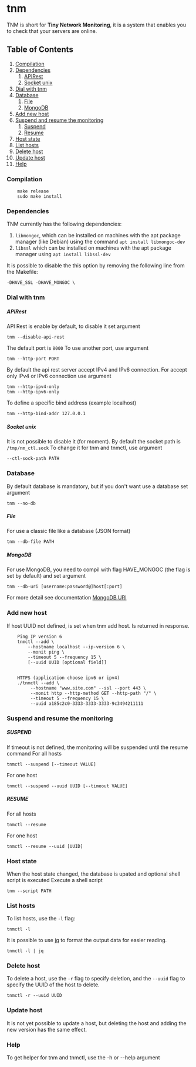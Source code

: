 # tnm

TNM is short for **Tiny Network Monitoring**, it is a system that enables you to check that your servers are online.

## Table of Contents
1. [Compilation](#compilation)
2. [Dependencies](#dependencies)
   1. [APIRest](#apirest)
   2. [Socket unix](#socket-unix)
3. [Dial with tnm](#dial-with-tnm)
4. [Database](#database)
   1. [File](#file)
   2. [MongoDB](#mongodb)
5. [Add new host](#Add-new-host)
6. [Suspend and resume the monitoring](#suspend-and-resume-the-monitoring)
   1. [Suspend](#suspend)
   2. [Resume](#resume)
7. [Host state](#host-state)
8. [List hosts](#list-hosts)
9. [Delete host](#delete-host)
10. [Update host](#update-host)
11. [Help](#help)

### Compilation

```
    make release
    sudo make install
```

### Dependencies

TNM currently has the following dependencies:

1. `libmongoc`, which can be installed on machines with the apt package manager (like Debian) 
using the command `apt install libmongoc-dev`
2. `libssl` which can be installed on machines with the apt package manager 
using `apt install libssl-dev`

It is possible to disable the this option by removing the following line from the Makefile:

```
-DHAVE_SSL -DHAVE_MONGOC \
```

### Dial with tnm
##### APIRest
API Rest is enable by default, to disable it set argument
```
tnm --disable-api-rest
```
The default port is `8000`
To use another port, use argument
```
tnm --http-port PORT
```
By default the api rest server accept IPv4 and IPv6 connection.
For accept only IPv4 or IPv6 connection use argument
```
tnm --http-ipv4-only
tnm --http-ipv6-only
```

To define a specific bind address (example localhost)
```
tnm --http-bind-addr 127.0.0.1
```

##### Socket unix
It is not possible to disable it (for moment).
By default the socket path is `/tmp/nm_ctl.sock`
To change it for tnm and tnmctl, use argument
```
--ctl-sock-path PATH
```

### Database
By default database is mandatory, but if you don't want use a database set argument
```
tnm --no-db
```

##### File
For use a classic file like a database (JSON format)
```
tnm --db-file PATH
```

##### MongoDB
For use MongoDB, you need to compil with flag HAVE_MONGOC (the flag is set by default)
and set argument
```
tnm --db-uri [username:password@]host[:port]
```
For more detail see documentation [MongoDB URI](https://www.mongodb.com/docs/manual/reference/connection-string/)

### Add new host
If host UUID not defined, is set when tnm add host. Is returned in response.
```
    Ping IP version 6
    tnmctl --add \
        --hostname localhost --ip-version 6 \
        --monit ping \
        --timeout 5 --frequency 15 \
        [--uuid UUID [optional field]]


    HTTPS (application choose ipv6 or ipv4)
    ./tnmctl --add \
         --hostname "www.site.com" --ssl --port 443 \
         --monit http --http-method GET --http-path "/" \
         --timeout 5 --frequency 15 \
         --uuid a185c2c0-3333-3333-3333-9c3494211111
```

### Suspend and resume the monitoring
##### SUSPEND
If timeout is not defined, the monitoring will be suspended until the resume command 
For all hosts
```
tnmctl --suspend [--timeout VALUE]
```

For one host
```
tnmctl --suspend --uuid UUID [--timeout VALUE] 
```

##### RESUME
For all hosts
```
tnmctl --resume
```

For one host
```
tnmctl --resume --uuid [UUID]
```

### Host state
When the host state changed, the database is upated and optional shell script is executed
Execute a shell script
```
tnm --script PATH
```

### List hosts

To list hosts, use the `-l` flag:
```
tnmctl -l

```

It is possible to use [jq](https://stedolan.github.io/jq/) to format the output data for easier reading.
```
tnmctl -l | jq
```

### Delete host

To delete a host, use the `-r` flag to specify deletion, and the `--uuid` flag to specify the UUID of the host to delete.
```
tnmctl -r --uuid UUID
```

### Update host
It is not yet possible to update a host, but deleting the host and adding the new version has the same effect.

### Help
To get helper for tnm and tnmctl, use the -h or --help argument
